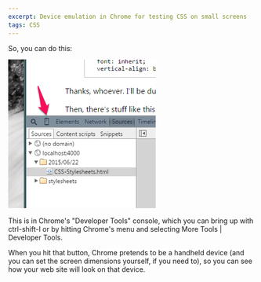```yaml
---
excerpt: Device emulation in Chrome for testing CSS on small screens
tags: CSS
---
```


So, you can do this:

!["Device mode" button in Chrome's developer tools](/images/device-emulation-in-chrome.png)

This is in Chrome's "Developer Tools" console, which you can bring up with ctrl-shift-I or by hitting Chrome's menu and
selecting More Tools | Developer Tools.

When you hit that button, Chrome pretends to be a handheld device (and you can set the screen dimensions yourself, if
you need to), so you can see how your web site will look on that device.
